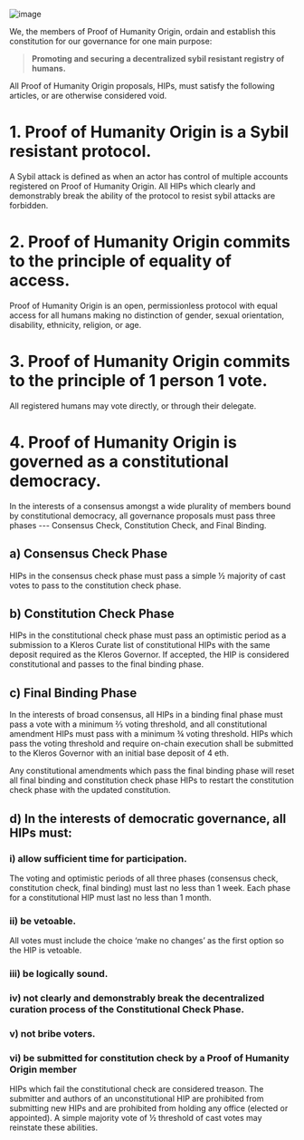 ![image](https://user-images.githubusercontent.com/10378902/212199916-bbd6c158-e9e7-4bf7-b39c-3376028316a1.png)

We, the members of Proof of Humanity Origin, ordain and establish this constitution for our governance for one main purpose:

> **Promoting and securing a decentralized sybil resistant registry of humans.**

All Proof of Humanity Origin proposals, HIPs, must satisfy the following articles, or are otherwise considered void.

# **1. Proof of Humanity Origin is a Sybil resistant protocol.**

A Sybil attack is defined as when an actor has control of multiple accounts registered on Proof of Humanity Origin. All HIPs which clearly and demonstrably break the ability of the protocol to resist sybil attacks are forbidden.


# **2. Proof of Humanity Origin commits to the principle of equality of access.**

Proof of Humanity Origin is an open, permissionless protocol with equal access for all humans making no distinction of gender, sexual orientation, disability, ethnicity, religion, or age.

# **3. Proof of Humanity Origin commits to the principle of 1 person 1 vote.**

All registered humans may vote directly, or through their delegate.


# **4. Proof of Humanity Origin is governed as a constitutional democracy.**

In the interests of a consensus amongst a wide plurality of members bound by constitutional democracy, all governance proposals must pass three phases --- Consensus Check, Constitution Check, and Final Binding.

## a) Consensus Check Phase 

HIPs in the consensus check phase must pass a simple ½ majority of cast votes to pass to the constitution check phase.

## b) Constitution Check Phase

HIPs in the constitutional check phase must pass an optimistic period as a submission to a Kleros Curate list of constitutional HIPs with the same deposit required as the Kleros Governor. If accepted, the HIP is considered constitutional and passes to the final binding phase.

## c) Final Binding Phase

In the interests of broad consensus, all HIPs in a binding final phase must pass a vote with a minimum ⅔  voting threshold, and all constitutional amendment HIPs must pass with a minimum ¾ voting threshold. HIPs which pass the voting threshold and require on-chain execution shall be submitted to the Kleros Governor with an initial base deposit of 4 eth.

Any constitutional amendments which pass the final binding phase will reset all final binding and constitution check phase HIPs to restart the constitution check phase with the updated constitution.

## d) In the interests of democratic governance, all HIPs must:

### i) allow sufficient time for participation.

The voting and optimistic periods of all three phases (consensus check, constitution check, final binding) must last no less than 1 week. Each phase for a constitutional HIP must last no less than 1 month.

### ii) be vetoable.

All votes must include the choice ‘make no changes’ as the first option so the HIP is vetoable.


### iii) be logically sound.

### iv) not clearly and demonstrably break the decentralized curation process of the Constitutional Check Phase.

### v) not bribe voters.

### vi) be submitted for constitution check by a Proof of Humanity Origin member

HIPs which fail the constitutional check are considered treason. The submitter and authors of an unconstitutional HIP are prohibited from submitting new HIPs and are prohibited from holding any office (elected or appointed). A simple majority vote of ½ threshold of cast votes may reinstate these abilities.

